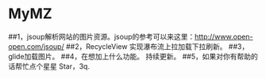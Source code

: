 # MyMZ
##1，jsoup解析网站的图片资源。jsoup的参考可以来这里：http://www.open-open.com/jsoup/
##2，RecycleView 实现瀑布流上拉加载下拉刷新。
##3，glide加载图片。
##4，在想加上什么功能。 持续更新。
##5，如果对你有帮助的话帮忙点个星星 Star，3q.
